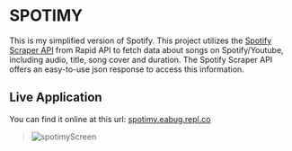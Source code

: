# SPOTIMY
This is my simplified version of Spotify. 
This project utilizes the [Spotify Scraper API](https://rapidapi.com/DataFanatic/api/spotify-scraper/) from Rapid API to fetch data about songs on Spotify/Youtube, 
including audio, title, song cover and duration. The Spotify Scraper API offers an easy-to-use json response to access this information.<br>

## Live Application
You can find it online at this url: [spotimy.eabug.repl.co](https://spotimy.eabug.repl.co)
> ![spotimyScreen](https://github.com/AnouarElKihal/spotimy/assets/68613907/fc11ebb1-5adb-46f1-ba43-34da58fc7609)

